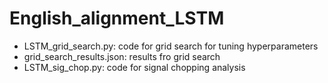 # English_alignment_LSTM
- LSTM_grid_search.py: code for grid search for tuning hyperparameters
- grid_search_results.json: results fro grid search
- LSTM_sig_chop.py: code for signal chopping analysis

